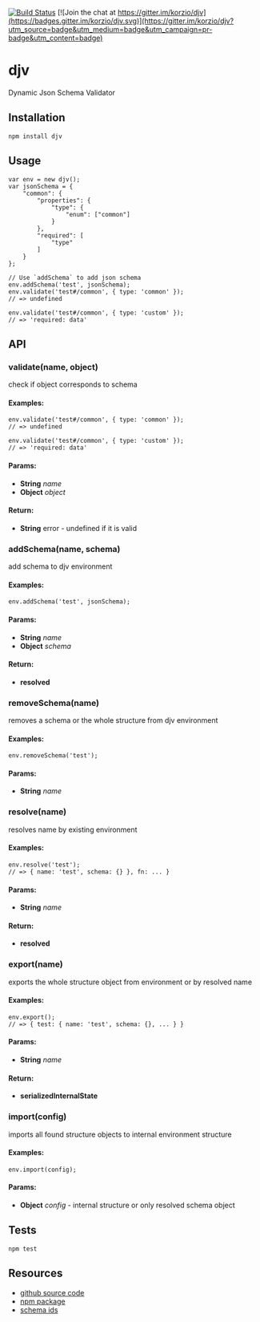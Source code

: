 [![Build Status](https://travis-ci.org/korzio/djv.svg?branch=master)](https://travis-ci.org/korzio/djv)
[![Join the chat at https://gitter.im/korzio/djv](https://badges.gitter.im/korzio/djv.svg)](https://gitter.im/korzio/djv?utm_source=badge&utm_medium=badge&utm_campaign=pr-badge&utm_content=badge)

# djv

Dynamic Json Schema Validator

## Installation

  `npm install djv`

## Usage

```
var env = new djv();
var jsonSchema = {
    "common": {
        "properties": {
            "type": {
                "enum": ["common"]
            }
        },
        "required": [
            "type"
        ]
    }
};

// Use `addSchema` to add json schema
env.addSchema('test', jsonSchema);
env.validate('test#/common', { type: 'common' });
// => undefined

env.validate('test#/common', { type: 'custom' });
// => 'required: data'
```

## API

<!-- Start lib/djv.js -->

### validate(name, object)

check if object corresponds to schema

#### Examples:

```
env.validate('test#/common', { type: 'common' });
// => undefined

env.validate('test#/common', { type: 'custom' });
// => 'required: data'
```

#### Params:

* **String** *name*
* **Object** *object*

#### Return:

* **String** error - undefined if it is valid

### addSchema(name, schema)

add schema to djv environment

#### Examples:

```
env.addSchema('test', jsonSchema);
```

#### Params:

* **String** *name*
* **Object** *schema*

#### Return:

* **resolved**

### removeSchema(name)

removes a schema or the whole structure from djv environment

#### Examples:

```
env.removeSchema('test');
```

#### Params:

* **String** *name*

### resolve(name)

resolves name by existing environment

#### Examples:

```
env.resolve('test');
// => { name: 'test', schema: {} }, fn: ... }
```

#### Params:

* **String** *name*

#### Return:

* **resolved**

### export(name)

exports the whole structure object from environment or by resolved name

#### Examples:

```
env.export();
// => { test: { name: 'test', schema: {}, ... } }
```

#### Params:

* **String** *name*

#### Return:

* **serializedInternalState**

### import(config)

imports all found structure objects to internal environment structure
#### Examples:
```
env.import(config);
```
#### Params:

* **Object** *config* - internal structure or only resolved schema object

<!-- End lib/djv.js -->

## Tests

  `npm test`

<!---

## What relative tasks can be? Why use json-schema?

- Instantiate
- Validate
- Randomize
- Models like objectmodel validation or any format, json-schema object model
- [Validation for React](https://facebook.github.io/react/docs/reusable-components.html)
- RAML
- XSLT-for json

## How it works

### Meta programming

What is [generate-function](https://www.npmjs.com/package/generate-function)? How to write well-optimized functions?

- Templates
- Validators

### Goals

- keep structure and code clean

in is-my-json-schema-valid and jjv packages structure is - one file

- add architecture ability to set instantiate and randomize data
- fast validation
- normal speed generation

### Refactoring jjv

- splitted into files
- updated variable names

### Refactoring for generated function

investigate c++ inline functions

- is-my-json-valid implementation
- got a generated-function
- updated generated function with few methods - resolve, error, etc, cache - Maybe it is better to use some meta language for it?

### Optimized things

- Added Measured
- Describe All measurements

### Google Closure Advanced

- features
- what is used
- why still need optimizations

## TODO

### Todo Optimizations List

- generatedNonRefFunctions 1377, generatedFunctionsUsed 3003 - make fn.if function, and transport scope/context/state to generate function
- { count: 361, key: 'if (Array.isArray($1) && $1.some(function(item, key) {            key = JSON.stringify(item);            if(i1.hasOwnProperty(key))            return true;            i1[key] = true;        }))' }, // http://jsperf.com/array-some-vs-loop/5
- { count: 181, key: 'if (!/[-a-zA-Z0-9@:%_\\+.~#?&//=]{2,256}\\.[a-z]{2,4}\\b(\\/[-a-zA-Z0-9@:%_\\+.~#?&//=]*)?/.test(%s))' }
- update ref usage for non-ref inline functions - if a linke does not contain refs inside (can be easily checked by json.stringify), it should be a regular if-else consequence as well - Optimize small schemas (like in allOf example - don't generate function, althought return context)
- [if optimization](http://jsperf.com/ifs-vs-expression)?
- [killing optimization](http://habrahabr.ru/company/mailru/blog/273839/)

### General

- variables names with quotes, aka properties '%%%%' will throw error
- [asmjs compile step](http://ejohn.org/blog/asmjs-javascript-compile-target/)
- add tests to json schema suite and json-schema-benchmark
- [compile with google closure or smth](https://www.npmjs.com/package/google-closure-compiler)
- $data
- add posibility to customize validators
- add nested tests
- ajv implementation
- add tests to [resolve](http://tools.ietf.org/html/draft-zyp-json-schema-04#section-7.2.4)

-->

## Resources

- [github source code](https://github.com/korzio/djv)
- [npm package](https://www.npmjs.com/package/djv)
- [schema ids](http://spacetelescope.github.io/understanding-json-schema/basics.html#declaring-a-unique-identifier)